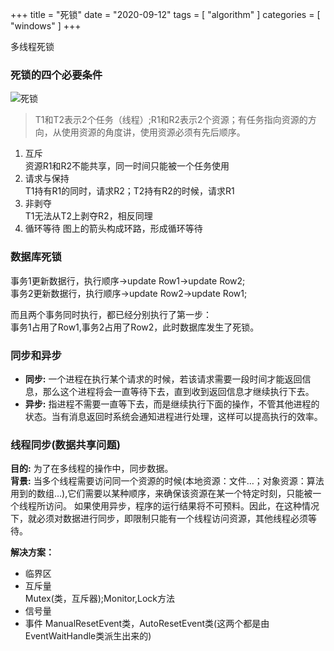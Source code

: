 +++
title = "死锁"
date = "2020-09-12"
tags = [ "algorithm" ]
categories = [ "windows" ]
+++

多线程死锁
<!--more-->

### 死锁的四个必要条件
![死锁](../../pictures/20200912153100.png '点我打开')

>  T1和T2表示2个任务（线程）;R1和R2表示2个资源；有任务指向资源的方向，从使用资源的角度讲，使用资源必须有先后顺序。

1. 互斥  
	资源R1和R2不能共享，同一时间只能被一个任务使用
2. 请求与保持  
	T1持有R1的同时，请求R2；T2持有R2的时候，请求R1
3. 非剥夺  
	T1无法从T2上剥夺R2，相反同理
4. 循环等待
	图上的箭头构成环路，形成循环等待

### 数据库死锁

事务1更新数据行，执行顺序->update Row1->update Row2;  
事务2更新数据行，执行顺序->update Row2->update Row1;  

而且两个事务同时执行，都已经分别执行了第一步：  
事务1占用了Row1,事务2占用了Row2，此时数据库发生了死锁。

### 同步和异步

+ **同步:** 一个进程在执行某个请求的时候，若该请求需要一段时间才能返回信息，那么这个进程将会一直等待下去，直到收到返回信息才继续执行下去。
+ **异步:** 指进程不需要一直等下去，而是继续执行下面的操作，不管其他进程的状态。当有消息返回时系统会通知进程进行处理，这样可以提高执行的效率。

### 线程同步(数据共享问题)

**目的:** 为了在多线程的操作中，同步数据。  
**背景:** 当多个线程需要访问同一个资源的时候(本地资源：文件…；对象资源：算法用到的数组…),它们需要以某种顺序，来确保该资源在某一个特定时刻，只能被一个线程所访问。
如果使用异步，程序的运行结果将不可预料。因此，在这种情况下，就必须对数据进行同步，即限制只能有一个线程访问资源，其他线程必须等待。  

**解决方案：**

+ 临界区
+ 互斥量  
Mutex(类，互斥器);Monitor,Lock方法
+ 信号量
+ 事件
ManualResetEvent类，AutoResetEvent类(这两个都是由EventWaitHandle类派生出来的)
